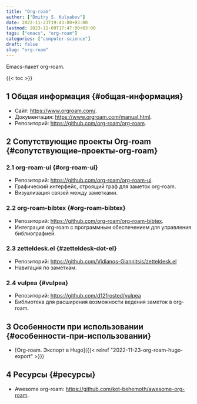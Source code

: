 ```yaml
---
title: "Org-roam"
author: ["Dmitry S. Kulyabov"]
date: 2022-11-23T19:43:00+03:00
lastmod: 2023-11-09T17:47:00+03:00
tags: ["emacs", "org-roam"]
categories: ["computer-science"]
draft: false
slug: "org-roam"
---
```


Emacs-пакет org-roam.

<!--more-->

{{< toc >}}


## <span class="section-num">1</span> Общая информация {#общая-информация}

-   Сайт: <https://www.orgroam.com/>.
-   Документация: <https://www.orgroam.com/manual.html>.
-   Репозиторий: <https://github.com/org-roam/org-roam>.


## <span class="section-num">2</span> Сопутствующие проекты Org-roam {#сопутствующие-проекты-org-roam}


### <span class="section-num">2.1</span> org-roam-ui {#org-roam-ui}

-   Репозиторий: <https://github.com/org-roam/org-roam-ui>.
-   Графический интерфейс, строящий граф для заметок org-roam.
-   Визуализация связей между заметками.


### <span class="section-num">2.2</span> org-roam-bibtex {#org-roam-bibtex}

-   Репозиторий: <https://github.com/org-roam/org-roam-bibtex>.
-   Интеграция org-roam с программным обеспечением для управления библиографией.


### <span class="section-num">2.3</span> zetteldesk.el {#zetteldesk-dot-el}

-   Репозиторий: <https://github.com/Vidianos-Giannitsis/zetteldesk.el>
-   Навигация по заметкам.


### <span class="section-num">2.4</span> vulpea {#vulpea}

-   Репозиторий: <https://github.com/d12frosted/vulpea>
-   Библиотека для расширения возможности ведения заметок в org-roam.


## <span class="section-num">3</span> Особенности при использовании {#особенности-при-использовании}

-   [Org-roam. Экспорт в Hugo]({{< relref "2022-11-23-org-roam-hugo-export" >}})


## <span class="section-num">4</span> Ресурсы {#ресурсы}

-   Awesome org-roam: <https://github.com/kot-behemoth/awesome-org-roam>.
